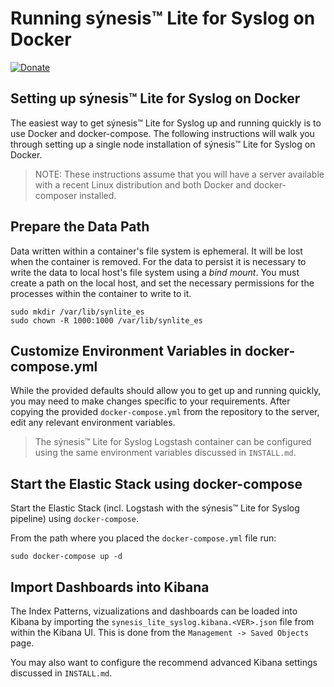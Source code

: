 # Running sýnesis&trade; Lite for Syslog on Docker

[![Donate](https://img.shields.io/badge/Donate-PayPal-green.svg)](https://www.paypal.me/robcowart)

## Setting up sýnesis&trade; Lite for Syslog on Docker

The easiest way to get sýnesis&trade; Lite for Syslog up and running quickly is to use Docker and docker-compose. The following instructions will walk you through setting up a single node installation of sýnesis&trade; Lite for Syslog on Docker.

> NOTE: These instructions assume that you will have a server available with a recent Linux distribution and both Docker and docker-composer installed.

## Prepare the Data Path

Data written within a container's file system is ephemeral. It will be lost when the container is removed. For the data to persist it is necessary to write the data to local host's file system using a _bind mount_. You must create a path on the local host, and set the necessary permissions for the processes within the container to write to it.

```
sudo mkdir /var/lib/synlite_es
sudo chown -R 1000:1000 /var/lib/synlite_es
```

## Customize Environment Variables in docker-compose.yml

While the provided defaults should allow you to get up and running quickly, you may need to make changes specific to your requirements. After copying the provided `docker-compose.yml` from the repository to the server, edit any relevant environment variables.

> The sýnesis&trade; Lite for Syslog Logstash container can be configured using the same environment variables discussed in `INSTALL.md`.

## Start the Elastic Stack using docker-compose

Start the Elastic Stack (incl. Logstash with the sýnesis&trade; Lite for Syslog pipeline) using `docker-compose`.

From the path where you placed the `docker-compose.yml` file run:

```
sudo docker-compose up -d
```

## Import Dashboards into Kibana

The Index Patterns, vizualizations and dashboards can be loaded into Kibana by importing the `synesis_lite_syslog.kibana.<VER>.json` file from within the Kibana UI. This is done from the `Management -> Saved Objects` page.

You may also want to configure the recommend advanced Kibana settings discussed in `INSTALL.md`.
